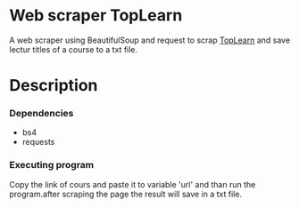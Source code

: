 # Web scraper TopLearn

 A web scraper using BeautifulSoup and request to scrap [TopLearn](https://toplearn.com/) and save lectur titles of a course to a txt file.
 # Description
### Dependencies
 * bs4
 * requests

### Executing program
Copy the link of cours and paste it to variable 'url' and than run the program.after scraping the page the result will save in a txt file.
